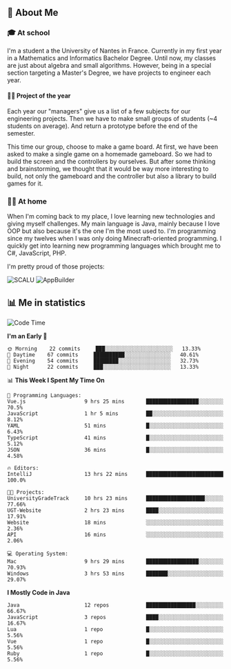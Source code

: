 ## 👀 About Me

### 🎓 At school

I'm a student a the University of Nantes in France. Currently in my first year in a Mathematics and Informatics Bachelor Degree. Until now, my classes are just about algebra and small algorithms. However, being in a special section targeting a Master's Degree, we have projects to engineer each year. 

#### 🔧🔬 Project of the year

Each year our "managers" give us a list of a few subjects for our engineering projects. Then we have to make small groups of students (~4 students on average). And return a prototype before the end of the semester.

This time our group, choose to make a game board. At first, we have been asked to make a single game on a homemade gameboard. So we had to build the screen and the controllers by ourselves. 
But after some thinking and brainstorming, we thought that it would be way more interesting to build, not only the gameboard and the controller but also a library to build games for it.

### 👨‍💻 At home

When I'm coming back to my place, I love learning new technologies and giving myself challenges. My main language is Java, mainly because I love OOP but also because it's the one I'm the most used to. I'm programming since my twelves when I was only doing Minecraft-oriented programming.  I quickly get into learning new programming languages which brought me to C#, JavaScript, PHP. 

I'm pretty proud of those projects:

![SCALU](https://github-readme-stats.vercel.app/api/pin?username=renardfute&repo=SCALU)
![AppBuilder](https://github-readme-stats.vercel.app/api/pin?username=pulsedev2&repo=AppBuilder)

## 📊 Me in statistics
<!--START_SECTION:waka-->
![Code Time](http://img.shields.io/badge/Code%20Time-28%20hrs%2051%20mins-blue)

**I'm an Early 🐤** 

```text
🌞 Morning    22 commits     ███░░░░░░░░░░░░░░░░░░░░░░   13.33% 
🌆 Daytime    67 commits     ██████████░░░░░░░░░░░░░░░   40.61% 
🌃 Evening    54 commits     ████████░░░░░░░░░░░░░░░░░   32.73% 
🌙 Night      22 commits     ███░░░░░░░░░░░░░░░░░░░░░░   13.33%

```


📊 **This Week I Spent My Time On** 

```text
💬 Programming Languages: 
Vue.js                   9 hrs 25 mins       █████████████████░░░░░░░░   70.5% 
JavaScript               1 hr 5 mins         ██░░░░░░░░░░░░░░░░░░░░░░░   8.12% 
YAML                     51 mins             █░░░░░░░░░░░░░░░░░░░░░░░░   6.43% 
TypeScript               41 mins             █░░░░░░░░░░░░░░░░░░░░░░░░   5.12% 
JSON                     36 mins             █░░░░░░░░░░░░░░░░░░░░░░░░   4.58%

🔥 Editors: 
IntelliJ                 13 hrs 22 mins      █████████████████████████   100.0%

🐱‍💻 Projects: 
UniversityGradeTrack     10 hrs 23 mins      ███████████████████░░░░░░   77.66% 
UGT-Website              2 hrs 23 mins       ████░░░░░░░░░░░░░░░░░░░░░   17.91% 
Website                  18 mins             ░░░░░░░░░░░░░░░░░░░░░░░░░   2.36% 
API                      16 mins             ░░░░░░░░░░░░░░░░░░░░░░░░░   2.06%

💻 Operating System: 
Mac                      9 hrs 29 mins       █████████████████░░░░░░░░   70.93% 
Windows                  3 hrs 53 mins       ███████░░░░░░░░░░░░░░░░░░   29.07%

```

**I Mostly Code in Java** 

```text
Java                     12 repos            ████████████████░░░░░░░░░   66.67% 
JavaScript               3 repos             ████░░░░░░░░░░░░░░░░░░░░░   16.67% 
Lua                      1 repo              █░░░░░░░░░░░░░░░░░░░░░░░░   5.56% 
Vue                      1 repo              █░░░░░░░░░░░░░░░░░░░░░░░░   5.56% 
Ruby                     1 repo              █░░░░░░░░░░░░░░░░░░░░░░░░   5.56%

```



<!--END_SECTION:waka-->
